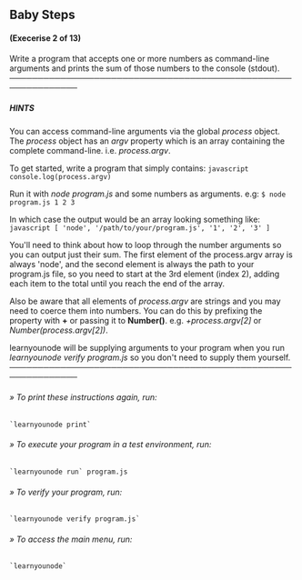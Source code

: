 ## Baby Steps
#### (Execerise 2 of 13)
Write a program that accepts one or more numbers as command-line arguments and prints the sum of those numbers to the console (stdout).
──────────────────────────────────────────────────────────────
##### HINTS
You can access command-line arguments via the global *process* object. The *process* object has an *argv* property which is an array containing the complete command-line. i.e. *process.argv*.

To get started, write a program that simply contains:
    ```javascript
    console.log(process.argv)
    ```

Run it with *node program.js* and some numbers as arguments. e.g:
    `$ node program.js 1 2 3`

In which case the output would be an array looking something like:
    ```javascript
    [ 'node', '/path/to/your/program.js', '1', '2', '3' ]
    ```

You'll need to think about how to loop through the number arguments so you can output just their sum. The first element of the process.argv array is always 'node', and the second element is always the path to your program.js file, so you need to start at the 3rd element (index 2), adding each item to the total until you reach the end of the array.

Also be aware that all elements of *process.argv* are strings and you may need to coerce them into numbers. You can do this by prefixing the property with __+__ or passing it to __Number()__. e.g. *+process.argv[2]* or *Number(process.argv[2])*.

learnyounode will be supplying arguments to your program when you run *learnyounode verify program.js* so you don't need to supply them yourself.
──────────────────────────────────────────────────────────────
###### » To print these instructions again, run:
    `learnyounode print`
###### » To execute your program in a test environment, run:
    `learnyounode run` program.js
###### » To verify your program, run:
    `learnyounode verify program.js`
###### » To access the main menu, run:
    `learnyounode`
